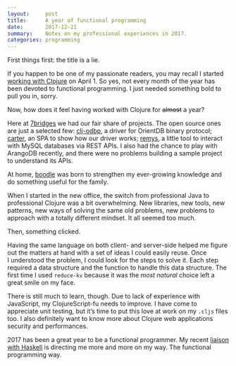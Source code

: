 ```yaml
---
layout:     post
title:      A year of functional programming
date:       2017-12-21
summary:    Notes on my professional experiences in 2017.
categories: programming
---
```


First things first: the title is a lie.

If you happen to be one of my passionate readers, you may recall I started
[working with Clojure](https://www.manueluberti.eu/programming/2017/03/12/anewjob/) on April 1. So yes, not every month of the year has been
devoted to functional programming. I just needed something bold to pull you in,
sorry.

Now, how does it feel having worked with Clojure for ~~almost~~ a year?

Here at [7bridges](https://7bridges.eu/) we had our fair share of projects. The open source ones are
just a selected few: [clj-odbp](https://github.com/7bridges-eu/clj-odbp), a driver for OrientDB binary protocol; [carter](https://github.com/7bridges-eu/carter), an
SPA to show how our driver works; [remys](https://github.com/7bridges-eu/remys), a little tool to interact with MySQL
databases via REST APIs. I also had the chance to play with ArangoDB recently,
and there were no problems building a sample project to understand its APIs.

At home, [boodle](https://www.manueluberti.eu/programming/2017/11/26/boodle/) was born to strengthen my ever-growing knowledge and do
something useful for the family.

When I started in the new office, the switch from professional Java to
professional Clojure was a bit overwhelming. New libraries, new tools, new
patterns, new ways of solving the same old problems, new problems to approach
with a totally different mindset. It all seemed too much.

Then, something clicked.

Having the same language on both client- and server-side helped me figure out
the matters at hand with a set of ideas I could easily reuse. Once I understood
the problem, I could look for the steps to solve it. Each step required a data
structure and the function to handle this data structure. The first time I used
`reduce-kv` because it was the *most natural* choice left a great smile on my
face.

There is still much to learn, though. Due to lack of experience with JavaScript,
my ClojureScript-fu needs to improve. I have come to appreciate unit testing,
but it’s time to put this love at work on my `.cljs` files too. I also
definitely want to know more about Clojure web applications security and
performances.

2017 has been a great year to be a functional programmer. My recent [liaison with
Haskell](https://www.manueluberti.eu/programming/2017/12/08/learninghaskell/) is directing me more and more on my way. The functional programming way.
